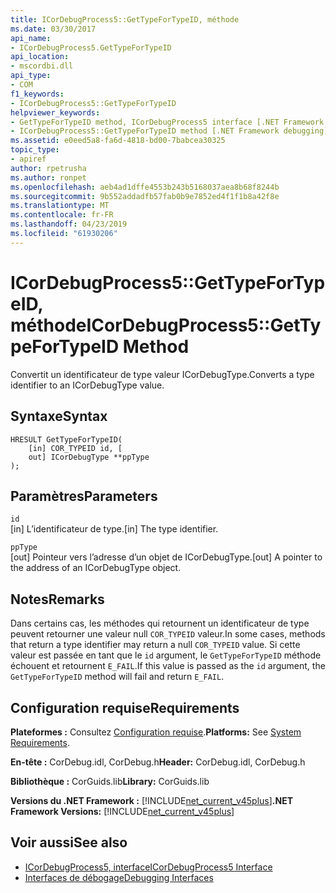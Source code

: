 ```yaml
---
title: ICorDebugProcess5::GetTypeForTypeID, méthode
ms.date: 03/30/2017
api_name:
- ICorDebugProcess5.GetTypeForTypeID
api_location:
- mscordbi.dll
api_type:
- COM
f1_keywords:
- ICorDebugProcess5::GetTypeForTypeID
helpviewer_keywords:
- GetTypeForTypeID method, ICorDebugProcess5 interface [.NET Framework debugging]
- ICorDebugProcess5::GetTypeForTypeID method [.NET Framework debugging]
ms.assetid: e0eed5a8-fa6d-4818-bd00-7babcea30325
topic_type:
- apiref
author: rpetrusha
ms.author: ronpet
ms.openlocfilehash: aeb4ad1dffe4553b243b5168037aea8b68f8244b
ms.sourcegitcommit: 9b552addadfb57fab0b9e7852ed4f1f1b8a42f8e
ms.translationtype: MT
ms.contentlocale: fr-FR
ms.lasthandoff: 04/23/2019
ms.locfileid: "61930206"
---
```

# <a name="icordebugprocess5gettypefortypeid-method"></a><span data-ttu-id="54b7a-102">ICorDebugProcess5::GetTypeForTypeID, méthode</span><span class="sxs-lookup"><span data-stu-id="54b7a-102">ICorDebugProcess5::GetTypeForTypeID Method</span></span>
<span data-ttu-id="54b7a-103">Convertit un identificateur de type valeur ICorDebugType.</span><span class="sxs-lookup"><span data-stu-id="54b7a-103">Converts a type identifier to an ICorDebugType value.</span></span>  
  
## <a name="syntax"></a><span data-ttu-id="54b7a-104">Syntaxe</span><span class="sxs-lookup"><span data-stu-id="54b7a-104">Syntax</span></span>  
  
```  
HRESULT GetTypeForTypeID(  
    [in] COR_TYPEID id, [  
    out] ICorDebugType **ppType  
);  
```  
  
## <a name="parameters"></a><span data-ttu-id="54b7a-105">Paramètres</span><span class="sxs-lookup"><span data-stu-id="54b7a-105">Parameters</span></span>  
 `id`  
 <span data-ttu-id="54b7a-106">[in] L’identificateur de type.</span><span class="sxs-lookup"><span data-stu-id="54b7a-106">[in] The type identifier.</span></span>  
  
 `ppType`  
 <span data-ttu-id="54b7a-107">[out] Pointeur vers l’adresse d’un objet de ICorDebugType.</span><span class="sxs-lookup"><span data-stu-id="54b7a-107">[out] A pointer to the address of an ICorDebugType object.</span></span>  
  
## <a name="remarks"></a><span data-ttu-id="54b7a-108">Notes</span><span class="sxs-lookup"><span data-stu-id="54b7a-108">Remarks</span></span>  
 <span data-ttu-id="54b7a-109">Dans certains cas, les méthodes qui retournent un identificateur de type peuvent retourner une valeur null `COR_TYPEID` valeur.</span><span class="sxs-lookup"><span data-stu-id="54b7a-109">In some cases, methods that return a type identifier may return a null `COR_TYPEID` value.</span></span> <span data-ttu-id="54b7a-110">Si cette valeur est passée en tant que le `id` argument, le `GetTypeForTypeID` méthode échouent et retournent `E_FAIL`.</span><span class="sxs-lookup"><span data-stu-id="54b7a-110">If this value is passed as the `id` argument, the `GetTypeForTypeID` method will fail and return `E_FAIL`.</span></span>  
  
## <a name="requirements"></a><span data-ttu-id="54b7a-111">Configuration requise</span><span class="sxs-lookup"><span data-stu-id="54b7a-111">Requirements</span></span>  
 <span data-ttu-id="54b7a-112">**Plateformes :** Consultez [Configuration requise](../../../../docs/framework/get-started/system-requirements.md).</span><span class="sxs-lookup"><span data-stu-id="54b7a-112">**Platforms:** See [System Requirements](../../../../docs/framework/get-started/system-requirements.md).</span></span>  
  
 <span data-ttu-id="54b7a-113">**En-tête :** CorDebug.idl, CorDebug.h</span><span class="sxs-lookup"><span data-stu-id="54b7a-113">**Header:** CorDebug.idl, CorDebug.h</span></span>  
  
 <span data-ttu-id="54b7a-114">**Bibliothèque :** CorGuids.lib</span><span class="sxs-lookup"><span data-stu-id="54b7a-114">**Library:** CorGuids.lib</span></span>  
  
 <span data-ttu-id="54b7a-115">**Versions du .NET Framework :** [!INCLUDE[net_current_v45plus](../../../../includes/net-current-v45plus-md.md)]</span><span class="sxs-lookup"><span data-stu-id="54b7a-115">**.NET Framework Versions:** [!INCLUDE[net_current_v45plus](../../../../includes/net-current-v45plus-md.md)]</span></span>  
  
## <a name="see-also"></a><span data-ttu-id="54b7a-116">Voir aussi</span><span class="sxs-lookup"><span data-stu-id="54b7a-116">See also</span></span>

- [<span data-ttu-id="54b7a-117">ICorDebugProcess5, interface</span><span class="sxs-lookup"><span data-stu-id="54b7a-117">ICorDebugProcess5 Interface</span></span>](../../../../docs/framework/unmanaged-api/debugging/icordebugprocess5-interface.md)
- [<span data-ttu-id="54b7a-118">Interfaces de débogage</span><span class="sxs-lookup"><span data-stu-id="54b7a-118">Debugging Interfaces</span></span>](../../../../docs/framework/unmanaged-api/debugging/debugging-interfaces.md)
